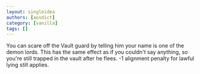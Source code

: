```yaml
---
layout: singleidea
authors: [aosdict]
category: [vanilla]
tags: []
---
```

You can scare off the Vault guard by telling him your name is one of the demon lords. This has the same effect as if you couldn't say anything, so you're still trapped in the vault after he flees. -1 alignment penalty for lawful lying still applies.
